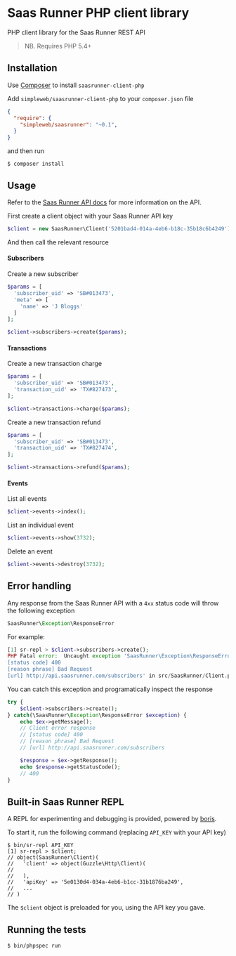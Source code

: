 # Saas Runner PHP client library

PHP client library for the Saas Runner REST API

> NB. Requires PHP 5.4+

## Installation

Use [Composer](https://getcomposer.org/) to install `saasrunner-client-php`

Add `simpleweb/saasrunner-client-php` to your `composer.json` file

```json
{
  "require": {
    "simpleweb/saasrunner": "~0.1",
  }
}
```

and then run

    $ composer install

## Usage

Refer to the [Saas Runner API docs](http://docs.saasrunner.apiary.io/) for more information on the API.

First create a client object with your Saas Runner API key

```php
$client = new SaasRunner\Client('5201bad4-014a-4eb6-b18c-35b18c6b4249');
```

And then call the relevant resource

#### Subscribers

Create a new subscriber

```php
$params = [
  'subscriber_uid' => 'SB#013473',
  'meta' => [
    'name' => 'J Bloggs'
  ]
];

$client->subscribers->create($params);
```

#### Transactions

Create a new transaction charge

```php
$params = [
  'subscriber_uid' => 'SB#013473',
  'transaction_uid' => 'TX#827473',
];

$client->transactions->charge($params);
```

Create a new transaction refund

```php
$params = [
  'subscriber_uid' => 'SB#013473',
  'transaction_uid' => 'TX#827474',
];

$client->transactions->refund($params);
```

#### Events

List all events

```php
$client->events->index();
```

List an individual event

```php
$client->events->show(3732);
```

Delete an event

```php
$client->events->destroy(3732);
```

## Error handling

Any response from the Saas Runner API with a `4xx` status code will throw the following exception

```php
SaasRunner\Exception\ResponseError
```

For example:

```php
[1] sr-repl > $client->subscribers->create();
PHP Fatal error:  Uncaught exception 'SaasRunner\Exception\ResponseError' with message 'Client error response
[status code] 400
[reason phrase] Bad Request
[url] http://api.saasrunner.com/subscribers' in src/SaasRunner/Client.php:88
```

You can catch this exception and programatically inspect the response

```php
try {
    $client->subscribers->create();
} catch(\SaasRunner\Exception\ResponseError $exception) {
    echo $ex->getMessage();
    // Client error response
    // [status code] 400
    // [reason phrase] Bad Request
    // [url] http://api.saasrunner.com/subscribers

    $response = $ex->getResponse();
    echo $response->getStatusCode();
    // 400
}
```

## Built-in Saas Runner REPL

A REPL for experimenting and debugging is provided, powered by [boris](https://github.com/d11wtq/boris).

To start it, run the following command (replacing `API_KEY` with your API key)

    $ bin/sr-repl API_KEY
    [1] sr-repl > $client;
    // object(SaasRunner\Client)(
    //   'client' => object(Guzzle\Http\Client)(
    //
    //   ),
    //   'apiKey' => '5e0130d4-034a-4eb6-b1cc-31b1876ba249',
    //   ...
    // )

The `$client` object is preloaded for you, using the API key you gave.

## Running the tests

    $ bin/phpspec run

